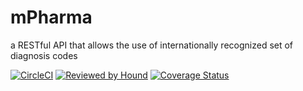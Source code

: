 # mPharma

a RESTful API that allows the use of internationally recognized set of diagnosis codes

[![CircleCI](https://circleci.com/gh/allebd/mPharma.svg?style=svg)](https://circleci.com/gh/allebd/mPharma)
[![Reviewed by Hound](https://img.shields.io/badge/Reviewed_by-Hound-8E64B0.svg)](https://houndci.com)
[![Coverage Status](https://coveralls.io/repos/github/allebd/mPharma/badge.svg?branch=develop)](https://coveralls.io/github/allebd/mPharma?branch=develop)
